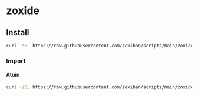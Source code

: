 # zoxide

## Install

```bash
curl -sSL https://raw.githubusercontent.com/zekihan/scripts/main/zoxide/install.sh | bash
```

### Import

#### Atuin

```bash
curl -sSL https://raw.githubusercontent.com/zekihan/scripts/main/zoxide/import_atuin.sh | bash
```
